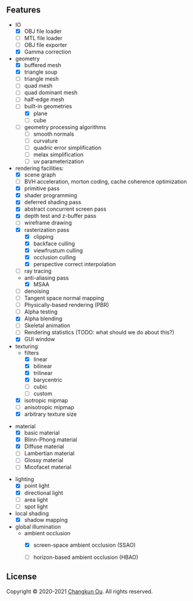 ## Features

- IO
  + [x] OBJ file loader
  + [ ] MTL file loader
  + [ ] OBJ file exporter
  + [x] Gamma correction
- geometry
  + [x] buffered mesh
  + [x] triangle soup
  + [ ] triangle mesh
  + [ ] quad mesh
  + [ ] quad dominant mesh
  + [ ] half-edge mesh
  + [ ] built-in geometries
    * [x] plane
    * [ ] cube
  + [ ] geometry processing algorithms
    * [ ] smooth normals
    * [ ] curvature
    * [ ] quadric error simplification
    * [ ] melax simplification
    * [ ] uv parameterization
- rendering facilities:
  + [x] scene graph
  + [ ] BVH acceleration, morton coding, cache coherence optimization
  + [x] primitive pass
  + [x] shader programming
  + [x] deferred shading pass
  + [x] abstract concurrent screen pass
  + [x] depth test and z-buffer pass
  + [ ] wireframe drawing
  + [x] rasterization pass
    * [x] clipping
    * [x] backface culling
    * [x] viewfrustum culling
    * [x] occlusion culling
    * [x] perspective correct interpolation
  + [ ] ray tracing
  + anti-aliasing pass
    * [x] MSAA
  + [ ] denoising
  + [ ] Tangent space normal mapping
  + [ ] Physically-based rendering (PBR)
  + [ ] Alpha testing
  + [x] Alpha blending
  + [ ] Skeletal animation
  + [ ] Rendering statistics (TODO: what should we do about this?)
  + [x] GUI window
- texturing
  + filters
    + [x] linear
    + [x] bilinear
    + [x] trilinear
    + [x] barycentric
    + [ ] cubic
    + [ ] custom
  + [x] isotropic mipmap
  + [ ] anisotropic mipmap
  + [x] arbitrary texture size
+ material
  + [x] basic material
  + [x] Blinn-Phong material
  + [x] Diffuse material
  + [ ] Lambertian material
  + [ ] Glossy material
  + [ ] Micofacet material
- lighting
  + [x] point light
  + [x] directional light
  + [ ] area light
  + [ ] spot light
- local shading
  + [x] shadow mapping
- global illumination
  + ambient occlusion
    + [x] screen-space ambient occlusion (SSAO)
    + [ ] horizon-based ambient occlusion (HBAO)


## License

Copyright &copy; 2020-2021 [Changkun Ou](https://changkun.de). All rights reserved.